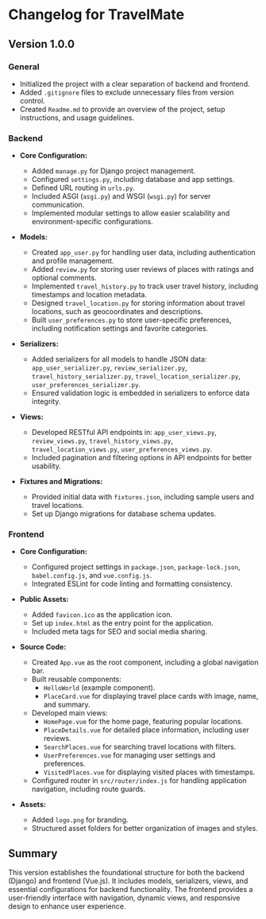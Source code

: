 # Changelog for TravelMate

## Version 1.0.0

### General
- Initialized the project with a clear separation of backend and frontend.
- Added `.gitignore` files to exclude unnecessary files from version control.
- Created `Readme.md` to provide an overview of the project, setup instructions, and usage guidelines.

### Backend
- **Core Configuration:**
  - Added `manage.py` for Django project management.
  - Configured `settings.py`, including database and app settings.
  - Defined URL routing in `urls.py`.
  - Included ASGI (`asgi.py`) and WSGI (`wsgi.py`) for server communication.
  - Implemented modular settings to allow easier scalability and environment-specific configurations.

- **Models:**
  - Created `app_user.py` for handling user data, including authentication and profile management.
  - Added `review.py` for storing user reviews of places with ratings and optional comments.
  - Implemented `travel_history.py` to track user travel history, including timestamps and location metadata.
  - Designed `travel_location.py` for storing information about travel locations, such as geocoordinates and descriptions.
  - Built `user_preferences.py` to store user-specific preferences, including notification settings and favorite categories.

- **Serializers:**
  - Added serializers for all models to handle JSON data: `app_user_serializer.py`, `review_serializer.py`, `travel_history_serializer.py`, `travel_location_serializer.py`, `user_preferences_serializer.py`.
  - Ensured validation logic is embedded in serializers to enforce data integrity.

- **Views:**
  - Developed RESTful API endpoints in: `app_user_views.py`, `review_views.py`, `travel_history_views.py`, `travel_location_views.py`, `user_preferences_views.py`.
  - Included pagination and filtering options in API endpoints for better usability.

- **Fixtures and Migrations:**
  - Provided initial data with `fixtures.json`, including sample users and travel locations.
  - Set up Django migrations for database schema updates.

### Frontend
- **Core Configuration:**
  - Configured project settings in `package.json`, `package-lock.json`, `babel.config.js`, and `vue.config.js`.
  - Integrated ESLint for code linting and formatting consistency.

- **Public Assets:**
  - Added `favicon.ico` as the application icon.
  - Set up `index.html` as the entry point for the application.
  - Included meta tags for SEO and social media sharing.

- **Source Code:**
  - Created `App.vue` as the root component, including a global navigation bar.
  - Built reusable components:
    - `HelloWorld` (example component).
    - `PlaceCard.vue` for displaying travel place cards with image, name, and summary.
  - Developed main views:
    - `HomePage.vue` for the home page, featuring popular locations.
    - `PlaceDetails.vue` for detailed place information, including user reviews.
    - `SearchPlaces.vue` for searching travel locations with filters.
    - `UserPreferences.vue` for managing user settings and preferences.
    - `VisitedPlaces.vue` for displaying visited places with timestamps.
  - Configured router in `src/router/index.js` for handling application navigation, including route guards.

- **Assets:**
  - Added `logo.png` for branding.
  - Structured asset folders for better organization of images and styles.

## Summary
This version establishes the foundational structure for both the backend (Django) and frontend (Vue.js). It includes models, serializers, views, and essential configurations for backend functionality. The frontend provides a user-friendly interface with navigation, dynamic views, and responsive design to enhance user experience.

